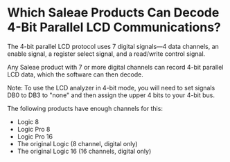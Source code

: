 # Which Saleae Products Can Decode 4-Bit Parallel LCD Communications?

The 4-bit parallel LCD protocol uses 7 digital signals—4 data channels, an enable signal, a register select signal, and a read/write control signal.

Any Saleae product with 7 or more digital channels can record 4-bit parallel LCD data, which the software can then decode.

Note: To use the LCD analyzer in 4-bit mode, you will need to set signals DB0 to DB3 to "none" and then assign the upper 4 bits to your 4-bit bus.

The following products have enough channels for this:

* Logic 8
* Logic Pro 8
* Logic Pro 16
* The original Logic \(8 channel, digital only\)
* The original Logic 16 \(16 channels, digital only\)


